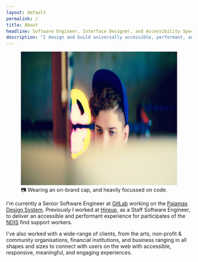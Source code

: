 ```yaml
---
layout: default
permalink: /
title: About
headline: Software Engineer, Interface Designer, and Accessibility Specialist
description: "I design and build universally accessible, performant, and responsive web interfaces."
---
```


<figure>
  <picture>
    <source srcset="/public/images/photo.webp" type="image/webp">
    <source srcset="/public/images/photo.jpg" type="image/jpeg">
    <img
      alt="Man staring at screen wearing a blue cap, lower half of face is covered by out-of-focus screen"
      height="362"
      loading="lazy"
      src="/public/images/photo.jpg"
      width="760"
    >
  </picture>
  <figcaption>📷 Wearing an on-brand cap, and heavily focussed on code.</figcaption>
</figure>

I'm currently a Senior Software Engineer at [GitLab](https://about.gitlab.com/) working on the [Pajamas Design System](https://design.gitlab.com/). Previously I worked at [Hireup](https://hireup.com.au), as a Staff Software Engineer, to deliver an accessible and performant experience for participates of the [NDIS](https://www.ndis.gov.au/) find support workers.

I've also worked with a wide-range of clients, from the arts, non-profit & community organisations, financial institutions, and business ranging in all shapes and sizes to connect with users on the web with accessible, responsive, meaningful, and engaging experiences.
